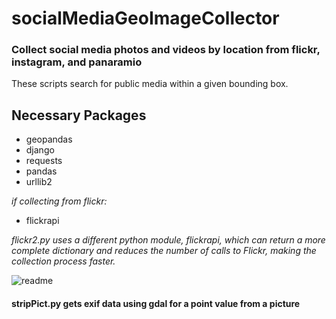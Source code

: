 # socialMediaGeoImageCollector

### Collect social media photos and videos by location from flickr, instagram, and panaramio

These scripts search for public media within a given bounding box.

## Necessary Packages
* geopandas
* django
* requests
* pandas
* urllib2

_if collecting from flickr:_
* flickrapi

_flickr2.py uses a different python module, flickrapi, which can return a more complete dictionary and reduces the number of calls to Flickr, making the collection process faster._

![readme](https://cloud.githubusercontent.com/assets/7052993/24336890/1c29c2c0-124b-11e7-8d8a-41930e335320.png)

#### stripPict.py gets exif data using gdal for a point value from a picture
